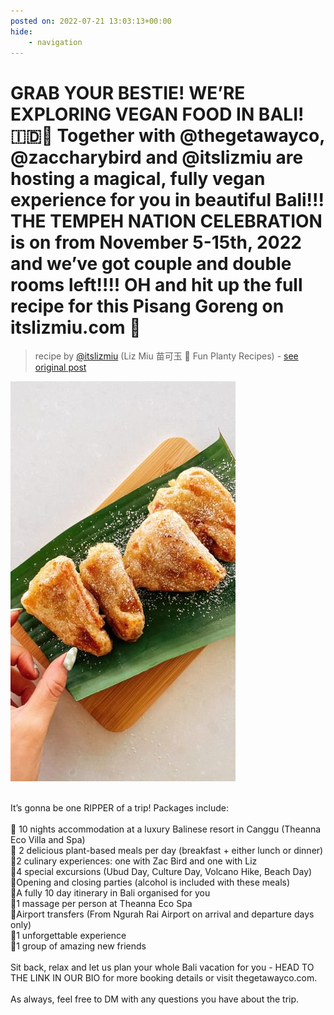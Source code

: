 ```yaml
---
posted on: 2022-07-21 13:03:13+00:00
hide:
    - navigation
---
```


# GRAB YOUR BESTIE! WE’RE EXPLORING VEGAN FOOD IN BALI! 🇮🇩🌴 Together with @thegetawayco, @zaccharybird and @itslizmiu are hosting a magical, fully vegan experience for you in beautiful Bali!!! THE TEMPEH NATION CELEBRATION is on from November 5-15th, 2022 and we’ve got couple and double rooms left!!!! OH and hit up the full recipe for this Pisang Goreng on itslizmiu.com 🍌 

> recipe by [@itslizmiu](https://www.instagram.com/itslizmiu/) 
(Liz Miu 苗可玉 🍜 Fun Planty Recipes) - [see original post](https://instagram.com/p/CgRncftplUN)

![](../img/itslizmiu_21-07-2022_1307.png)

\
It’s gonna be one RIPPER of a trip! Packages include: \
\
🌴 10 nights accommodation at a luxury Balinese resort in Canggu (Theanna Eco Villa and Spa)\
🌴 2 delicious plant-based meals per day (breakfast + either lunch or dinner)\
🌴2 culinary experiences: one with Zac Bird and one with Liz\
🌴4 special excursions (Ubud Day, Culture Day, Volcano Hike, Beach Day)\
🌴Opening and closing parties (alcohol is included with these meals) \
🌴A fully 10 day itinerary in Bali organised for you\
🌴1 massage per person at Theanna Eco Spa\
🌴Airport transfers (From Ngurah Rai Airport on arrival and departure days only)\
🌴1 unforgettable experience \
🌴1 group of amazing new friends\
\
Sit back, relax and let us plan your whole Bali vacation for you - HEAD TO THE LINK IN OUR BIO for more booking details or visit thegetawayco.com. \
\
As always, feel free to DM with any questions you have about the trip. 